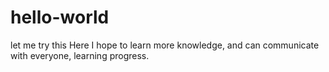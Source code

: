 # hello-world
let me try this
Here I hope to learn more knowledge, and can communicate with everyone, learning progress.
